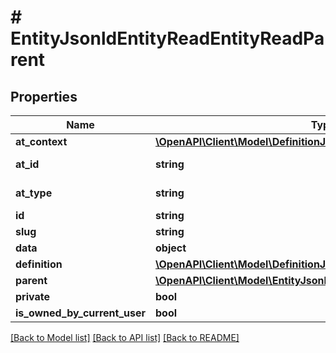 # # EntityJsonldEntityReadEntityReadParent

## Properties

Name | Type | Description | Notes
------------ | ------------- | ------------- | -------------
**at_context** | [**\OpenAPI\Client\Model\DefinitionJsonldDefinitionReadContext**](DefinitionJsonldDefinitionReadContext.md) |  | [optional]
**at_id** | **string** |  | [optional] [readonly]
**at_type** | **string** |  | [optional] [readonly]
**id** | **string** |  | [optional]
**slug** | **string** |  | [optional]
**data** | **object** |  | [optional]
**definition** | [**\OpenAPI\Client\Model\DefinitionJsonldEntityReadEntityReadParent**](DefinitionJsonldEntityReadEntityReadParent.md) |  | [optional]
**parent** | [**\OpenAPI\Client\Model\EntityJsonldEntityReadEntityReadParent**](EntityJsonldEntityReadEntityReadParent.md) |  | [optional]
**private** | **bool** |  | [optional]
**is_owned_by_current_user** | **bool** |  | [optional]

[[Back to Model list]](../../README.md#models) [[Back to API list]](../../README.md#endpoints) [[Back to README]](../../README.md)
